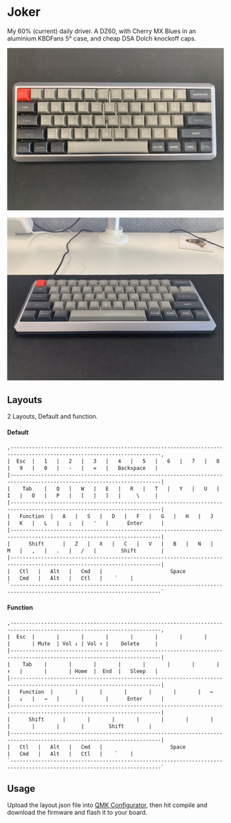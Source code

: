 # Joker

My 60% (current) daily driver. A DZ60, with Cherry MX Blues in an aluminium
KBDFans 5&deg; case, and cheap DSA Dolch knockoff caps.

![](https://raw.githubusercontent.com/deanacus/keyboards/master/images/joker-top.jpg)

![](https://raw.githubusercontent.com/deanacus/keyboards/master/images/joker-front.jpg)

## Layouts

2 Layouts, Default and function.

#### Default

```
,-----------------------------------------------------------------------------------------------------------------------,
|  Esc  |   1   |   2   |   3   |   4   |   5   |   6   |   7   |   8   |   9   |   0   |   -   |   =   |   Backspace   |
|-----------------------------------------------------------------------------------------------------------------------|
|    Tab    |   Q   |   W   |   E   |   R   |   T   |   Y   |   U   |   I   |   O   |   P   |   [   |   ]   |     \     |
|-----------------------------------------------------------------------------------------------------------------------|
|   Function  |   A   |   S   |   D   |   F   |   G   |   H   |   J   |   K   |   L   |   ;   |   '   |      Enter      |
|-----------------------------------------------------------------------------------------------------------------------|
|      Shift      |   Z   |   X   |   C   |   V   |   B   |   N   |   M   |   ,   |   .   |   /   |        Shift        |
|-----------------------------------------------------------------------------------------------------------------------|
|   Ctl   |   Alt   |   Cmd   |                      Space                      |   Cmd   |   Alt   |   Ctl   |    `    |
`-----------------------------------------------------------------------------------------------------------------------`
```

#### Function

```
,-----------------------------------------------------------------------------------------------------------------------,
|  Esc  |       |       |       |       |       |       |       |       |       | Mute  | Vol ↓ | Vol ↑ |    Delete     |
|-----------------------------------------------------------------------------------------------------------------------|
|    Tab    |       |       |       |       |       |       |       |   ↑   |       |       | Home  |  End  |   Sleep   |
|-----------------------------------------------------------------------------------------------------------------------|
|   Function  |       |       |       |       |       |       |   ←   |   ↓   |   →   |       |       |      Enter      |
|-----------------------------------------------------------------------------------------------------------------------|
|      Shift      |       |       |       |       |       |       |       |       |       |       |        Shift        |
|-----------------------------------------------------------------------------------------------------------------------|
|   Ctl   |   Alt   |   Cmd   |                      Space                      |   Cmd   |   Alt   |   Ctl   |    `    |
`-----------------------------------------------------------------------------------------------------------------------`
```

## Usage

Upload the layout.json file into [QMK Configurator][conf], then hit compile and download
the firmware and flash it to your board.

[conf]: https://config.qmk.fm/